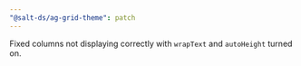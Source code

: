 ```yaml
---
"@salt-ds/ag-grid-theme": patch
---
```


Fixed columns not displaying correctly with `wrapText` and `autoHeight` turned on.
